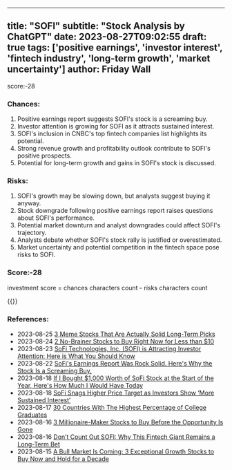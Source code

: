 
---
title: "SOFI"
subtitle: "Stock Analysis by ChatGPT"
date: 2023-08-27T09:02:55
draft: true
tags: ['positive earnings', 'investor interest', 'fintech industry', 'long-term growth', 'market uncertainty']
author: Friday Wall
---

score:-28
### Chances:
1. Positive earnings report suggests SOFI's stock is a screaming buy.
2. Investor attention is growing for SOFI as it attracts sustained interest.
3. SOFI's inclusion in CNBC's top fintech companies list highlights its potential.
4. Strong revenue growth and profitability outlook contribute to SOFI's positive prospects.
5. Potential for long-term growth and gains in SOFI's stock is discussed.
### Risks:
1. SOFI's growth may be slowing down, but analysts suggest buying it anyway.
2. Stock downgrade following positive earnings report raises questions about SOFI's performance.
3. Potential market downturn and analyst downgrades could affect SOFI's trajectory.
4. Analysts debate whether SOFI's stock rally is justified or overestimated.
5. Market uncertainty and potential competition in the fintech space pose risks to SOFI.
### Score:-28
investment score = chances characters count - risks characters count

{{<tradingview symbol="NASDAQ:SOFI">}}
### References:
- 2023-08-25 [3 Meme Stocks That Are Actually Solid Long-Term Picks](https://finance.yahoo.com/m/ae55b82d-f164-3c19-b250-23f441e0b343/3-meme-stocks-that-are.html?.tsrc=rss)
- 2023-08-24 [2 No-Brainer Stocks to Buy Right Now for Less than $10](https://finance.yahoo.com/m/785468bd-2218-371c-856f-528237d6175d/2-no-brainer-stocks-to-buy.html?.tsrc=rss)
- 2023-08-23 [SoFi Technologies, Inc. (SOFI) is Attracting Investor Attention: Here is What You Should Know](https://finance.yahoo.com/news/sofi-technologies-inc-sofi-attracting-130010493.html?.tsrc=rss)
- 2023-08-22 [SoFi's Earnings Report Was Rock Solid. Here's Why the Stock Is a Screaming Buy.](https://finance.yahoo.com/m/04e38afd-d44a-348b-95fe-dfc8b69aedec/sofi%27s-earnings-report-was.html?.tsrc=rss)
- 2023-08-18 [If I Bought $1,000 Worth of SoFi Stock at the Start of the Year, Here's How Much I Would Have Today](https://finance.yahoo.com/m/deebff83-560c-3423-9157-fdb3cac00954/if-i-bought-%241%2C000-worth-of.html?.tsrc=rss)
- 2023-08-18 [SoFi Snags Higher Price Target as Investors Show ‘More Sustained Interest’](https://finance.yahoo.com/m/b431687d-77d4-3b83-9a48-15f1ce33f230/sofi-snags-higher-price.html?.tsrc=rss)
- 2023-08-17 [30 Countries With The Highest Percentage of College Graduates](https://finance.yahoo.com/news/30-countries-highest-percentage-college-233417085.html?.tsrc=rss)
- 2023-08-16 [3 Millionaire-Maker Stocks to Buy Before the Opportunity Is Gone](https://finance.yahoo.com/news/3-millionaire-maker-stocks-buy-140002719.html?.tsrc=rss)
- 2023-08-16 [Don’t Count Out SOFI: Why This Fintech Giant Remains a Long-Term Bet](https://finance.yahoo.com/news/don-t-count-sofi-why-102001875.html?.tsrc=rss)
- 2023-08-15 [A Bull Market Is Coming: 3 Exceptional Growth Stocks to Buy Now and Hold for a Decade](https://finance.yahoo.com/m/8336efc5-1872-3d76-ab0a-3b7cbc49fe3e/a-bull-market-is-coming%3A-3.html?.tsrc=rss)


                